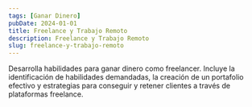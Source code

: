```yaml
---
tags: [Ganar Dinero]
pubDate: 2024-01-01
title: Freelance y Trabajo Remoto
description: Freelance y Trabajo Remoto
slug: freelance-y-trabajo-remoto
---
```


Desarrolla habilidades para ganar dinero como freelancer. Incluye la identificación de habilidades demandadas, la creación de un portafolio efectivo y estrategias para conseguir y retener clientes a través de plataformas freelance.